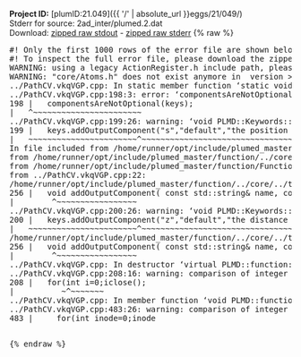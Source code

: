 **Project ID:** [plumID:21.049]({{ '/' | absolute_url }}eggs/21/049/)  
Stderr for source:  2ad_inter/plumed.2.dat   
Download: [zipped raw stdout](plumed.2.dat.plumed_master.stdout.txt.zip) - [zipped raw stderr](plumed.2.dat.plumed_master.stderr.txt.zip) 
{% raw %}
<pre>
#! Only the first 1000 rows of the error file are shown below
#! To inspect the full error file, please download the zipped raw stderr file above
WARNING: using a legacy ActionRegister.h include path, please use <<#include "core/ActionRegister.h">>
WARNING: "core/Atoms.h" does not exist anymore in  version >=2.10, you should change your code.
../PathCV.vkqVGP.cpp: In static member function ‘static void PLMD::function::PathCV::registerKeywords(PLMD::Keywords&)’:
../PathCV.vkqVGP.cpp:198:3: error: ‘componentsAreNotOptional’ was not declared in this scope
198 |   componentsAreNotOptional(keys);
|   ^~~~~~~~~~~~~~~~~~~~~~~~
../PathCV.vkqVGP.cpp:199:26: warning: ‘void PLMD::Keywords::addOutputComponent(const std::string&, const std::string&, const std::string&)’ is deprecated: Use addOutputComponent with four argument and specify valid types for value from scalar/vector/matrix/grid [-Wdeprecated-declarations]
199 |   keys.addOutputComponent("s","default","the position on the path");
|   ~~~~~~~~~~~~~~~~~~~~~~~^~~~~~~~~~~~~~~~~~~~~~~~~~~~~~~~~~~~~~~~~~
In file included from /home/runner/opt/include/plumed_master/function/../core/Action.h:27,
from /home/runner/opt/include/plumed_master/function/../core/ActionWithValue.h:25,
from /home/runner/opt/include/plumed_master/function/Function.h:25,
from ../PathCV.vkqVGP.cpp:22:
/home/runner/opt/include/plumed_master/function/../core/../tools/Keywords.h:256:8: note: declared here
256 |   void addOutputComponent( const std::string& name, const std::string& key, const std::string& descr );
|        ^~~~~~~~~~~~~~~~~~
../PathCV.vkqVGP.cpp:200:26: warning: ‘void PLMD::Keywords::addOutputComponent(const std::string&, const std::string&, const std::string&)’ is deprecated: Use addOutputComponent with four argument and specify valid types for value from scalar/vector/matrix/grid [-Wdeprecated-declarations]
200 |   keys.addOutputComponent("z","default","the distance from the path");
|   ~~~~~~~~~~~~~~~~~~~~~~~^~~~~~~~~~~~~~~~~~~~~~~~~~~~~~~~~~~~~~~~~~~~
/home/runner/opt/include/plumed_master/function/../core/../tools/Keywords.h:256:8: note: declared here
256 |   void addOutputComponent( const std::string& name, const std::string& key, const std::string& descr );
|        ^~~~~~~~~~~~~~~~~~
../PathCV.vkqVGP.cpp: In destructor ‘virtual PLMD::function::PathCV::~PathCV()’:
../PathCV.vkqVGP.cpp:208:16: warning: comparison of integer expressions of different signedness: ‘int’ and ‘unsigned int’ [-Wsign-compare]
208 |   for(int i=0;i<mw_n_;++i){
|               ~^~~~~~
../PathCV.vkqVGP.cpp: In constructor ‘PLMD::function::PathCV::PathCV(const PLMD::ActionOptions&)’:
../PathCV.vkqVGP.cpp:236:16: warning: comparison of integer expressions of different signedness: ‘int’ and ‘unsigned int’ [-Wsign-compare]
236 |   for(int i=0;i<mw_n_;++i){
|               ~^~~~~~
../PathCV.vkqVGP.cpp:259:11: warning: comparison of integer expressions of different signedness: ‘int’ and ‘unsigned int’ [-Wsign-compare]
259 |       if(i==mw_id_) ifiles[i]->close();
|          ~^~~~~~~~
../PathCV.vkqVGP.cpp: In member function ‘void PLMD::function::PathCV::generatePath()’:
../PathCV.vkqVGP.cpp:483:26: warning: comparison of integer expressions of different signedness: ‘int’ and ‘unsigned int’ [-Wsign-compare]
483 |     for(int inode=0;inode<nnodes;inode++){
|                     ~~~~~^~~~~~~
../PathCV.vkqVGP.cpp: In member function ‘void PLMD::function::PathCV::readMultipleWalkers()’:
../PathCV.vkqVGP.cpp:941:16: warning: comparison of integer expressions of different signedness: ‘int’ and ‘unsigned int’ [-Wsign-compare]
941 |   for(int i=0;i<mw_n_;++i){
|               ~^~~~~~
../PathCV.vkqVGP.cpp:942:9: warning: comparison of integer expressions of different signedness: ‘int’ and ‘unsigned int’ [-Wsign-compare]
942 |     if(i==mw_id_) continue;
|        ~^~~~~~~~
../PathCV.vkqVGP.cpp:957:5: error: invalid use of incomplete type ‘class PLMD::Communicator’
957 |     comm.Barrier();
|     ^~~~
In file included from /home/runner/opt/include/plumed_master/function/../core/../tools/OFile.h:25,
from /home/runner/opt/include/plumed_master/function/../core/../tools/Log.h:25,
from /home/runner/opt/include/plumed_master/function/../core/Action.h:30:
/home/runner/opt/include/plumed_master/function/../core/../tools/FileBase.h:29:7: note: forward declaration of ‘class PLMD::Communicator’
29 | class Communicator;
|       ^~~~~~~~~~~~
../PathCV.vkqVGP.cpp:958:5: error: invalid use of incomplete type ‘class PLMD::Communicator’
958 |     multi_sim_comm.Barrier();
|     ^~~~~~~~~~~~~~
/home/runner/opt/include/plumed_master/function/../core/../tools/FileBase.h:29:7: note: forward declaration of ‘class PLMD::Communicator’
29 | class Communicator;
|       ^~~~~~~~~~~~
terminate called after throwing an instance of 'PLMD::Plumed::ExceptionError'
what():
(core/PlumedMain.cpp:1499) void PLMD::PlumedMain::load(const std::string&)
An error happened while executing command env PLUMED_ROOT='/home/runner/opt/lib/plumed_master' PLUMED_VERSION='2.11.0-dev' PLUMED_HTMLDIR='/home/runner/opt/share/doc/plumed_master' PLUMED_INCLUDEDIR='/home/runner/opt/include' PLUMED_PROGRAM_NAME='plumed_master' PLUMED_IS_INSTALLED='yes' "/home/runner/opt/lib/plumed_master"/scripts/mklib.sh -n -o ./../PathCV.2.11.0-dev.so ../PathCV.cpp

[fv-az2027-338:08069] *** Process received signal ***
[fv-az2027-338:08069] Signal: Aborted (6)
[fv-az2027-338:08069] Signal code:  (-6)
[fv-az2027-338:08069] [ 0] /lib/x86_64-linux-gnu/libc.so.6(+0x45330)[0x7fe55cc45330]
[fv-az2027-338:08069] [ 1] /lib/x86_64-linux-gnu/libc.so.6(pthread_kill+0x11c)[0x7fe55cc9eb2c]
[fv-az2027-338:08069] [ 2] /lib/x86_64-linux-gnu/libc.so.6(gsignal+0x1e)[0x7fe55cc4527e]
[fv-az2027-338:08069] [ 3] /lib/x86_64-linux-gnu/libc.so.6(abort+0xdf)[0x7fe55cc288ff]
[fv-az2027-338:08069] [ 4] /lib/x86_64-linux-gnu/libstdc++.so.6(+0xa5ff5)[0x7fe55d0a5ff5]
[fv-az2027-338:08069] [ 5] /lib/x86_64-linux-gnu/libstdc++.so.6(+0xbb0da)[0x7fe55d0bb0da]
[fv-az2027-338:08069] [ 6] /lib/x86_64-linux-gnu/libstdc++.so.6(_ZSt10unexpectedv+0x0)[0x7fe55d0a5a55]
[fv-az2027-338:08069] [ 7] /lib/x86_64-linux-gnu/libstdc++.so.6(+0xa5a6f)[0x7fe55d0a5a6f]
[fv-az2027-338:08069] [ 8] plumed_master(+0x146dd)[0x55d01a8326dd]
[fv-az2027-338:08069] [ 9] /lib/x86_64-linux-gnu/libc.so.6(+0x2a1ca)[0x7fe55cc2a1ca]
[fv-az2027-338:08069] [10] /lib/x86_64-linux-gnu/libc.so.6(__libc_start_main+0x8b)[0x7fe55cc2a28b]
[fv-az2027-338:08069] [11] plumed_master(+0x15365)[0x55d01a833365]
[fv-az2027-338:08069] *** End of error message ***
</pre>
{% endraw %}
